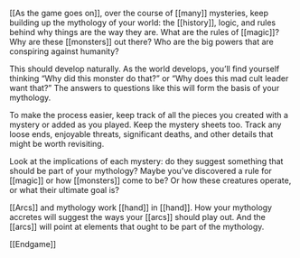 
[[As the game goes on]], over the course of [[many]] mysteries, keep building up the mythology of your world: the [[history]], logic, and rules behind why things are the way they are. What are the rules of [[magic]]? Why are these [[monsters]] out there? Who are the big powers that are conspiring against humanity?

This should develop naturally. As the world develops, you’ll find yourself thinking “Why did this monster do that?” or “Why does this mad cult leader want that?” The answers to questions like this will form the basis of your mythology.

To make the process easier, keep track of all the pieces you created with a mystery or added as you played. Keep the mystery sheets too. Track any loose ends, enjoyable threats, significant deaths, and other details that might be worth revisiting.

Look at the implications of each mystery: do they suggest something that should be part of your mythology? Maybe you’ve discovered a rule for [[magic]] or how [[monsters]] come to be? Or how these creatures operate, or what their ultimate goal is?

[[Arcs]] and mythology work [[hand]] in [[hand]]. How your mythology accretes will suggest the ways your [[arcs]] should play out. And the [[arcs]] will point at elements that ought to be part of the mythology.

[[Endgame]]
